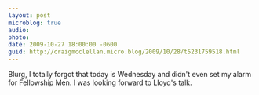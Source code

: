 ```yaml
---
layout: post
microblog: true
audio: 
photo: 
date: 2009-10-27 18:00:00 -0600
guid: http://craigmcclellan.micro.blog/2009/10/28/t5231759518.html
---
```

Blurg, I totally forgot that today is Wednesday and didn't even set my alarm for Fellowship Men.  I was looking forward to Lloyd's talk.
